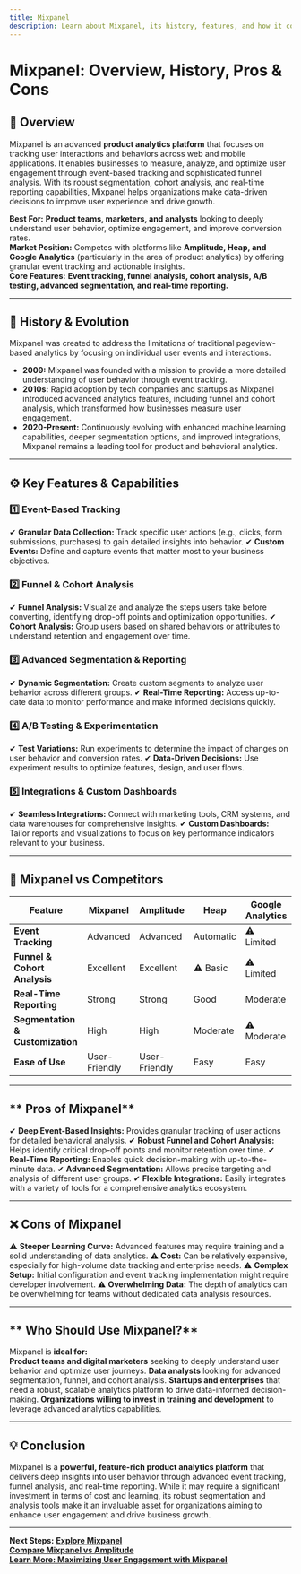 ```yaml
---
title: Mixpanel
description: Learn about Mixpanel, its history, features, and how it compares to other product analytics platforms.
---
```


# **Mixpanel: Overview, History, Pros & Cons**

## **📌 Overview**  
Mixpanel is an advanced **product analytics platform** that focuses on tracking user interactions and behaviors across web and mobile applications. It enables businesses to measure, analyze, and optimize user engagement through event-based tracking and sophisticated funnel analysis. With its robust segmentation, cohort analysis, and real-time reporting capabilities, Mixpanel helps organizations make data-driven decisions to improve user experience and drive growth.

 **Best For:** **Product teams, marketers, and analysts** looking to deeply understand user behavior, optimize engagement, and improve conversion rates.  
 **Market Position:** Competes with platforms like **Amplitude, Heap, and Google Analytics** (particularly in the area of product analytics) by offering granular event tracking and actionable insights.  
 **Core Features:** **Event tracking, funnel analysis, cohort analysis, A/B testing, advanced segmentation, and real-time reporting.**

---

## **📜 History & Evolution**  
Mixpanel was created to address the limitations of traditional pageview-based analytics by focusing on individual user events and interactions.

- **2009:** Mixpanel was founded with a mission to provide a more detailed understanding of user behavior through event tracking.
- **2010s:** Rapid adoption by tech companies and startups as Mixpanel introduced advanced analytics features, including funnel and cohort analysis, which transformed how businesses measure user engagement.
- **2020-Present:** Continuously evolving with enhanced machine learning capabilities, deeper segmentation options, and improved integrations, Mixpanel remains a leading tool for product and behavioral analytics.

---

## **⚙️ Key Features & Capabilities**

### **1️⃣ Event-Based Tracking**
✔ **Granular Data Collection:** Track specific user actions (e.g., clicks, form submissions, purchases) to gain detailed insights into behavior.
✔ **Custom Events:** Define and capture events that matter most to your business objectives.

### **2️⃣ Funnel & Cohort Analysis**
✔ **Funnel Analysis:** Visualize and analyze the steps users take before converting, identifying drop-off points and optimization opportunities.
✔ **Cohort Analysis:** Group users based on shared behaviors or attributes to understand retention and engagement over time.

### **3️⃣ Advanced Segmentation & Reporting**
✔ **Dynamic Segmentation:** Create custom segments to analyze user behavior across different groups.
✔ **Real-Time Reporting:** Access up-to-date data to monitor performance and make informed decisions quickly.

### **4️⃣ A/B Testing & Experimentation**
✔ **Test Variations:** Run experiments to determine the impact of changes on user behavior and conversion rates.
✔ **Data-Driven Decisions:** Use experiment results to optimize features, design, and user flows.

### **5️⃣ Integrations & Custom Dashboards**
✔ **Seamless Integrations:** Connect with marketing tools, CRM systems, and data warehouses for comprehensive insights.
✔ **Custom Dashboards:** Tailor reports and visualizations to focus on key performance indicators relevant to your business.

---

## **🔄 Mixpanel vs Competitors**

| Feature                   | Mixpanel        | Amplitude       | Heap             | Google Analytics  |
|---------------------------|-----------------|-----------------|------------------|-------------------|
| **Event Tracking**        |  Advanced     |  Advanced     |  Automatic     | ⚠ Limited         |
| **Funnel & Cohort Analysis** |  Excellent  |  Excellent    | ⚠ Basic         | ⚠ Limited         |
| **Real-Time Reporting**   |  Strong       |  Strong       |  Good          |  Moderate       |
| **Segmentation & Customization** |  High  |  High         |  Moderate      | ⚠ Moderate        |
| **Ease of Use**           |  User-Friendly|  User-Friendly|  Easy         |  Easy           |

---

## ** Pros of Mixpanel**
✔ **Deep Event-Based Insights:** Provides granular tracking of user actions for detailed behavioral analysis.
✔ **Robust Funnel and Cohort Analysis:** Helps identify critical drop-off points and monitor retention over time.
✔ **Real-Time Reporting:** Enables quick decision-making with up-to-the-minute data.
✔ **Advanced Segmentation:** Allows precise targeting and analysis of different user groups.
✔ **Flexible Integrations:** Easily integrates with a variety of tools for a comprehensive analytics ecosystem.

---

## **❌ Cons of Mixpanel**
⚠ **Steeper Learning Curve:** Advanced features may require training and a solid understanding of data analytics.
⚠ **Cost:** Can be relatively expensive, especially for high-volume data tracking and enterprise needs.
⚠ **Complex Setup:** Initial configuration and event tracking implementation might require developer involvement.
⚠ **Overwhelming Data:** The depth of analytics can be overwhelming for teams without dedicated data analysis resources.

---

## ** Who Should Use Mixpanel?**
Mixpanel is **ideal for:**  
 **Product teams and digital marketers** seeking to deeply understand user behavior and optimize user journeys.
 **Data analysts** looking for advanced segmentation, funnel, and cohort analysis.
 **Startups and enterprises** that need a robust, scalable analytics platform to drive data-informed decision-making.
 **Organizations willing to invest in training and development** to leverage advanced analytics capabilities.

---

## **💡 Conclusion**
Mixpanel is a **powerful, feature-rich product analytics platform** that delivers deep insights into user behavior through advanced event tracking, funnel analysis, and real-time reporting. While it may require a significant investment in terms of cost and learning, its robust segmentation and analysis tools make it an invaluable asset for organizations aiming to enhance user engagement and drive business growth.

---

 **Next Steps:**
 **[Explore Mixpanel](https://mixpanel.com/)**  
 **[Compare Mixpanel vs Amplitude](#)**  
 **[Learn More: Maximizing User Engagement with Mixpanel](#)**
